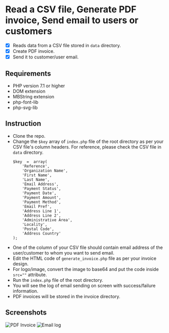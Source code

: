 # Read a CSV file, Generate PDF invoice, Send email to users or customers

 - [x] Reads data from a CSV file stored in ```data``` directory.
 - [x] Create PDF invoice.
 - [x] Send it to customer/user email.

## Requirements
 -   PHP version 7.1 or higher
 -  DOM extension
-   MBString extension
-   php-font-lib
-   php-svg-lib

## Instruction

 - Clone the repo.
 - Change the ```$key``` array of ```index.php``` file of the root directory as per your CSV file's column headers.  For reference, please check the CSV file in ```data``` directory.
	```
	$key  =  array(
		'Reference',
		'Organization Name',
		'First Name',
		'Last Name',
		'Email Address',
		'Payment Status',
		'Payment Date',
		'Payment Amount',
		'Payment Method',
		'Email Pref',
		'Address Line 1',
		'Address Line 2',
		'Administrative Area',
		'Locality',
		'Postal Code',
		'Address Country'
	);
	```
 - One of the column of your CSV file should contain email address of the user/customer to whom you want to send email.
 - Edit the HTML code of  ```generate_invoice.php``` file as per your invoice design.
 - For logo/image, convert the image to base64 and put the code inside ```src=""``` attribute.
 - Run the ```index.php``` file of the root directory. 
 -  You will see the log of email sending on screen with success/failure information.
 - PDF invoices will be stored in the invoice directory.
 ## Screenshots
 ![PDF Invoice](https://reasadazim.com/wp-content/uploads/2023/03/Screenshot-2023-03-16-023128.png)
![Email log](https://reasadazim.com/wp-content/uploads/2023/03/Screenshot-2023-03-16-023333-1.png)
